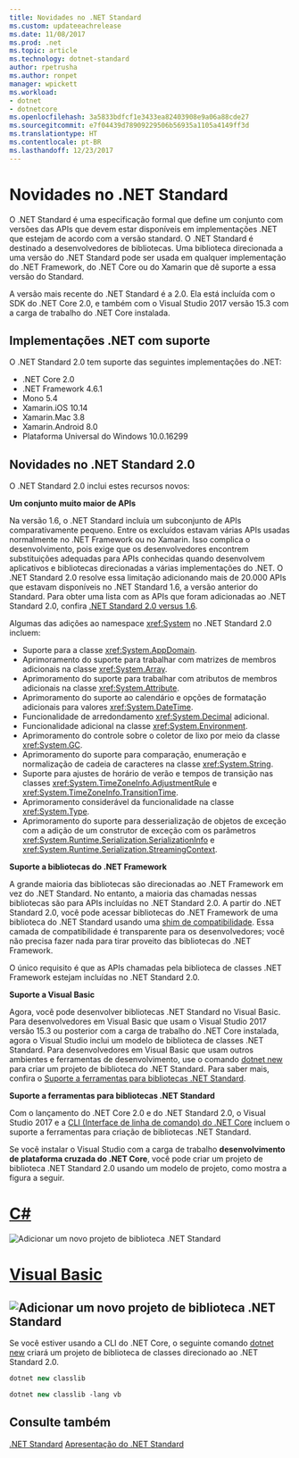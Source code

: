 ```yaml
---
title: Novidades no .NET Standard
ms.custom: updateeachrelease
ms.date: 11/08/2017
ms.prod: .net
ms.topic: article
ms.technology: dotnet-standard
author: rpetrusha
ms.author: ronpet
manager: wpickett
ms.workload:
- dotnet
- dotnetcore
ms.openlocfilehash: 3a5833bdfcf1e3433ea82403908e9a06a88cde27
ms.sourcegitcommit: e7f04439d78909229506b56935a1105a4149ff3d
ms.translationtype: HT
ms.contentlocale: pt-BR
ms.lasthandoff: 12/23/2017
---
```

# <a name="whats-new-in-the-net-standard"></a>Novidades no .NET Standard

O .NET Standard é uma especificação formal que define um conjunto com versões das APIs que devem estar disponíveis em implementações .NET que estejam de acordo com a versão standard. O .NET Standard é destinado a desenvolvedores de bibliotecas. Uma biblioteca direcionada a uma versão do .NET Standard pode ser usada em qualquer implementação do .NET Framework, do .NET Core ou do Xamarin que dê suporte a essa versão do Standard.

A versão mais recente do .NET Standard é a 2.0. Ela está incluída com o SDK do .NET Core 2.0, e também com o Visual Studio 2017 versão 15.3 com a carga de trabalho do .NET Core instalada.

## <a name="supported-net-implementations"></a>Implementações .NET com suporte

O .NET Standard 2.0 tem suporte das seguintes implementações do .NET:

- .NET Core 2.0
- .NET Framework 4.6.1
- Mono 5.4
- Xamarin.iOS 10.14
- Xamarin.Mac 3.8
- Xamarin.Android 8.0
- Plataforma Universal do Windows 10.0.16299

## <a name="whats-new-in-the-net-standard-20"></a>Novidades no .NET Standard 2.0
 
O .NET Standard 2.0 inclui estes recursos novos:

**Um conjunto muito maior de APIs**

Na versão 1.6, o .NET Standard incluía um subconjunto de APIs comparativamente pequeno. Entre os excluídos estavam várias APIs usadas normalmente no .NET Framework ou no Xamarin. Isso complica o desenvolvimento, pois exige que os desenvolvedores encontrem substituições adequadas para APIs conhecidas quando desenvolvem aplicativos e bibliotecas direcionadas a várias implementações do .NET. O .NET Standard 2.0 resolve essa limitação adicionando mais de 20.000 APIs que estavam disponíveis no .NET Standard 1.6, a versão anterior do Standard. Para obter uma lista com as APIs que foram adicionadas ao .NET Standard 2.0, confira [.NET Standard 2.0 versus 1.6](https://raw.githubusercontent.com/dotnet/standard/master/docs/versions/netstandard2.0_diff.md). 

Algumas das adições ao namespace <xref:System> no .NET Standard 2.0 incluem:

- Suporte para a classe <xref:System.AppDomain>.
- Aprimoramento do suporte para trabalhar com matrizes de membros adicionais na classe <xref:System.Array>.
- Aprimoramento do suporte para trabalhar com atributos de membros adicionais na classe <xref:System.Attribute>.
- Aprimoramento do suporte ao calendário e opções de formatação adicionais para valores <xref:System.DateTime>.
- Funcionalidade de arredondamento <xref:System.Decimal> adicional.
- Funcionalidade adicional na classe <xref:System.Environment>.
- Aprimoramento do controle sobre o coletor de lixo por meio da classe <xref:System.GC>.
- Aprimoramento do suporte para comparação, enumeração e normalização de cadeia de caracteres na classe <xref:System.String>.
- Suporte para ajustes de horário de verão e tempos de transição nas classes <xref:System.TimeZoneInfo.AdjustmentRule> e <xref:System.TimeZoneInfo.TransitionTime>.
- Aprimoramento considerável da funcionalidade na classe <xref:System.Type>.
- Aprimoramento do suporte para desserialização de objetos de exceção com a adição de um construtor de exceção com os parâmetros <xref:System.Runtime.Serialization.SerializationInfo> e <xref:System.Runtime.Serialization.StreamingContext>.

**Suporte a bibliotecas do .NET Framework**

A grande maioria das bibliotecas são direcionadas ao .NET Framework em vez do .NET Standard. No entanto, a maioria das chamadas nessas bibliotecas são para APIs incluídas no .NET Standard 2.0. A partir do .NET Standard 2.0, você pode acessar bibliotecas do .NET Framework de uma biblioteca do .NET Standard usando uma [shim de compatibilidade](https://github.com/dotnet/standard/blob/master/docs/netstandard-20/README.md#assembly-unification). Essa camada de compatibilidade é transparente para os desenvolvedores; você não precisa fazer nada para tirar proveito das bibliotecas do .NET Framework.

O único requisito é que as APIs chamadas pela biblioteca de classes .NET Framework estejam incluídas no .NET Standard 2.0.

**Suporte a Visual Basic**

Agora, você pode desenvolver bibliotecas .NET Standard no Visual Basic. Para desenvolvedores em Visual Basic que usam o Visual Studio 2017 versão 15.3 ou posterior com a carga de trabalho do .NET Core instalada, agora o Visual Studio inclui um modelo de biblioteca de classes .NET Standard. Para desenvolvedores em Visual Basic que usam outros ambientes e ferramentas de desenvolvimento, use o comando [dotnet new](../../core/tools/dotnet-new.md) para criar um projeto de biblioteca do .NET Standard. Para saber mais, confira o [Suporte a ferramentas para bibliotecas .NET Standard](#tooling).

<a name="tooling" />**Suporte a ferramentas para bibliotecas .NET Standard**

Com o lançamento do .NET Core 2.0 e do .NET Standard 2.0, o Visual Studio 2017 e a [CLI (Interface de linha de comando) do .NET Core](../../core/tools/index.md) incluem o suporte a ferramentas para criação de bibliotecas .NET Standard. 

Se você instalar o Visual Studio com a carga de trabalho **desenvolvimento de plataforma cruzada do .NET Core**, você pode criar um projeto de biblioteca .NET Standard 2.0 usando um modelo de projeto, como mostra a figura a seguir. 

# <a name="ctabcsharp"></a>[C#](#tab/csharp)
![Adicionar um novo projeto de biblioteca .NET Standard](./media/std-project-cs.png)
# <a name="visual-basictabvisual-basic"></a>[Visual Basic](#tab/visual-basic)
<a name="add-new-net-standard-library-projectmediastd-project-vbpng"></a>![Adicionar um novo projeto de biblioteca .NET Standard](./media/std-project-vb.png)
---

Se você estiver usando a CLI do .NET Core, o seguinte comando [dotnet new](../../core/tools/dotnet-new.md) criará um projeto de biblioteca de classes direcionado ao .NET Standard 2.0.

```csharp
dotnet new classlib
```
```vb
dotnet new classlib -lang vb
```
  
## <a name="see-also"></a>Consulte também
[.NET Standard](../net-standard.md)
[Apresentação do .NET Standard](https://blogs.msdn.microsoft.com/dotnet/2016/09/26/introducing-net-standard/)
